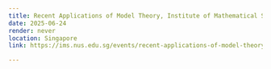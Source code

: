 ```yaml
---
title: Recent Applications of Model Theory, Institute of Mathematical Sciences
date: 2025-06-24
render: never
location: Singapore
link: https://ims.nus.edu.sg/events/recent-applications-of-model-theory/

---
```

